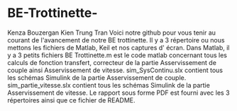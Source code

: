 # BE-Trottinette- 
Kenza Bouzergan Kien Trung Tran
Voici notre github pour vous tenir au courant de l'avancement de notre BE trottinette. 
Il y a 3 répertoire ou nous mettons les fichiers de Matlab, Keil et nos captures d' écran. 
Dans Matlab, il y a 3 petits fichiers 
BE Trottinette.m est le code matlab concernant tous les calculs de fonction transfert, correcteur de la partie Asservissement de couple ainsi Asservissement de vitesse.
sim_SysContinu.slx contient tous les schémas Simulink de la partie Asservissement de couple.
sim_partie_vitesse.slx contient tous les schémas Simulink de la partie Asservissement de vitesse.
Le rapport sous forme PDF est fourni avec les 3 répertoires ainsi que ce fichier de README.


